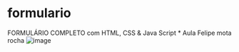 # formulario
FORMULÁRIO COMPLETO com HTML, CSS &amp; Java Script  * Aula Felipe mota rocha
![image](https://user-images.githubusercontent.com/57420848/209449658-e5b128d2-4933-486f-82de-76a69fa64a40.png)
